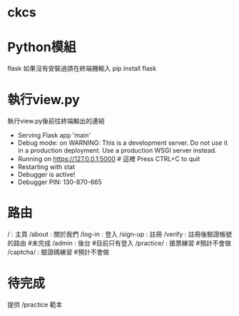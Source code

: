 # ckcs
# Python模組
flask 如果沒有安裝過請在終端機輸入 pip install flask
# 執行view.py
執行view.py後前往終端輸出的連結
 * Serving Flask app 'main'
 * Debug mode: on
WARNING: This is a development server. Do not use it in a production deployment. Use a production WSGI server instead.
 * Running on https://127.0.0.1:5000     # 這裡
Press CTRL+C to quit
 * Restarting with stat
 * Debugger is active!
 * Debugger PIN: 130-870-665
# 路由
/ : 主頁
/about : 關於我們
/log-in : 登入
/sign-up : 註冊
/verify : 註冊後驗證帳號的路由 #未完成
/admin : 後台 #目前只有登入
/practice/<webname> : 搶票練習 #預計不會做
/captcha/<webname> : 驗證碼練習 #預計不會做
# 待完成
提供 /practice 範本
